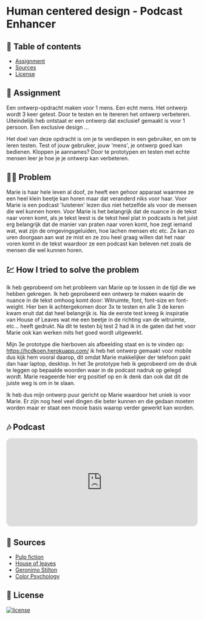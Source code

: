 # Human centered design - Podcast Enhancer

## 🧾 Table of contents
-   [Assignment](##Assignment)
-   [Sources](##Sources)
-   [License](##License)

## 📂 Assignment
Een ontwerp-opdracht maken voor 1 mens. Een echt mens. Het ontwerp wordt 3 keer getest. Door te testen en te itereren het ontwerp verbeteren. Uiteindelijk heb ontstaat er een ontwerp dat exclusief gemaakt is voor 1 persoon. Een exclusive design ...

Het doel van deze opdracht is om je te verdiepen in een gebruiker, en om te leren testen. Test of jouw gebruiker, jouw 'mens', je ontwerp goed kan bedienen. Kloppen je aannames? Door te prototypen en testen met echte mensen leer je hoe je je ontwerp kan verbeteren.

## 👨‍🏫 Problem
Marie is haar hele leven al doof, ze heeft een gehoor apparaat waarmee ze een heel klein beetje kan horen maar dat veranderd niks voor haar. Voor Marie is een podcast 'luisteren' lezen dus niet hetzelfde als voor de mensen die wel kunnen horen. Voor Marie is het belangrijk dat de nuance in de tekst naar voren komt, als je tekst leest is de tekst heel plat in podcasts is het juist erg belangrijk dat de manier van praten naar voren komt, hoe zegt iemand wat, wat zijn de omgevingsgeluiden, hoe lachen mensen etc etc. Ze kan zo uren doorgaan aan wat ze mist en ze zou heel graag willen dat het naar voren komt in de tekst waardoor ze een podcast kan beleven net zoals de mensen die wel kunnen horen.

## 💹 How I tried to solve the problem
Ik heb geprobeerd om het probleem van Marie op te lossen in de tijd die we hebben gekregen. Ik heb geprobeerd een ontwerp te maken waarin de nuance in de tekst omhoog komt door: Witruimte, font, font-size en font-weight. Hier ben ik achtergekomen door 3x te testen en alle 3 de keren kwam eruit dat dat heel belangrijk is. Na de eerste test kreeg ik inspiratie van House of Leaves wat me een beetje in de richting van de witruimte, etc... heeft gedrukt. Na dit te testen bij test 2 had ik in de gaten dat het voor Marie ook kan werken mits het goed wordt uitgewerkt.

Mijn 3e prototype die hierboven als afbeelding staat en is te vinden op: https://hcdkoen.herokuapp.com/ ik heb het ontwerp gemaakt voor mobile dus kijk hem vooral daarop, dit omdat Marie makkelijker der telefoon pakt dan haar laptop, desktop. In het 3e prototype heb ik geprobeerd om de druk te leggen op bepaalde woorden waar in de podcast nadruk op gelegd wordt. Marie reageerde hier erg positief op en ik denk dan ook dat dit de juiste weg is om in te slaan. 

Ik heb dus mijn ontwerp puur gericht op Marie waardoor het uniek is voor Marie. Er zijn nog heel veel dingen die beter kunnen en die gedaan moeten worden maar er staat een mooie basis waarop verder gewerkt kan worden.

## 🎶 Podcast
<iframe style="border-radius:12px" src="https://open.spotify.com/embed/episode/5kmbL4wThDr2iuEUYyj5xt?utm_source=generator" width="100%" height="232" frameBorder="0" allowfullscreen="" allow="autoplay; clipboard-write; encrypted-media; fullscreen; picture-in-picture"></iframe>

## 📑 Sources
- [Pulp fiction](https://www.youtube.com/watch?v=4FlcS9_LXho)
- [House of leaves](https://en.wikipedia.org/wiki/House_of_Leaves)
- [Geronimo Stilton](https://www.dewakkeremuis.nl/)
- [Color Psychology](http://www.arttherapyblog.com/online/color-psychology-psychologica-effects-of-colors/)

## 🔖 License
[![license](https://img.shields.io/github/license/DAVFoundation/captain-n3m0.svg?style=flat-square)]()
